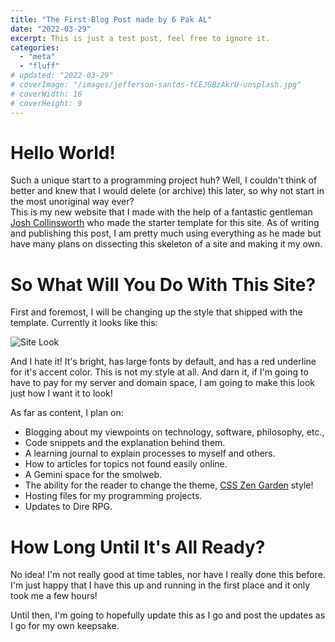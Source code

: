 ```yaml
---
title: "The First Blog Post made by 6 Pak AL"
date: "2022-03-29"
excerpt: This is just a test post, feel free to ignore it.
categories: 
  - "meta"
  - "fluff"
# updated: "2022-03-29"
# coverImage: "/images/jefferson-santos-fCEJGBzAkrU-unsplash.jpg"
# coverWidth: 16
# coverHeight: 9
---
```


# Hello World!

Such a unique start to a programming project huh?  Well, I couldn't think of better and knew that I would delete (or archive) this later, so why not start in the most unoriginal way ever?  
This is my new website that I made with the help of a fantastic gentleman [Josh Collinsworth](https://github.com/josh-collinsworth/) who made the starter template for this site.  As of writing and publishing this post, I am pretty much using everything as he made but have many plans on dissecting this skeleton of a site and making it my own.

# So What Will You Do With This Site? 
First and foremost, I will be changing up the style that shipped with the template.  Currently it looks like this: 

![Site Look](/images/siteLook.png)

And I hate it! It's bright, has large fonts by default, and has a red underline for it's accent color.  This is not my style at all.  And darn it, if I'm going to have to pay for my server and domain space, I am going to make this look just how I want it to look!  

As far as content, I plan on:
- Blogging about my viewpoints on technology, software, philosophy, etc.,
- Code snippets and the explanation behind them.
- A learning journal to explain processes to myself and others.
- How to articles for topics not found easily online.
- A Gemini space for the smolweb.
- The ability for the reader to change the theme, [CSS Zen Garden](http://www.csszengarden.com/) style!
- Hosting files for my programming projects.
- Updates to Dire RPG.

# How Long Until It's All Ready?
No idea!  I'm not really good at time tables, nor have I really done this before.  I'm just happy that I have this up and running in the first place and it only took me a few hours!  

Until then, I'm going to hopefully update this as I go and post the updates as I go for my own keepsake.